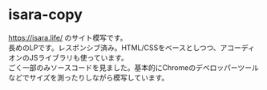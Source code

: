 # isara-copy
https://isara.life/ のサイト模写です。<br>
長めのLPです。レスポンシブ済み。HTML/CSSをベースとしつつ、アコーディオンのJSライブラリも使っています。<br>
ごく一部のみソースコードを見ました。基本的にChromeのデベロッパーツールなどでサイズを測ったりしながら模写しています。
